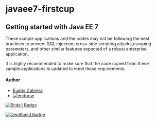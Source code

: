 javaee7-firstcup
==============

## Getting started with Java EE 7

These sample applications and the codes may not be following the best practices to prevent SQL injection, cross-side scripting attacks,escaping parameters, and other similar features expected of a robust
enterprise application. 

It is highly recommended to make sure that the code copied from these sample applications is updated to meet
those requirements.

#### Author

* [Eudris Cabrera](https://github.com/ecabrerar)
* [![endorse](https://api.coderwall.com/ecabrerar/endorsecount.png)](https://coderwall.com/ecabrerar)

[![Bitdeli Badge](https://d2weczhvl823v0.cloudfront.net/ecabrerar/javaee7-firstcup/trend.png)](https://bitdeli.com/free "Bitdeli Badge")

[![DepShield Badge](https://depshield.sonatype.org/badges/owner/repository/depshield.svg)](https://depshield.github.io)
